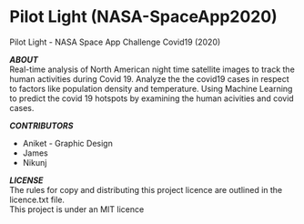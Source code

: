 # Pilot Light (NASA-SpaceApp2020)
Pilot Light - NASA Space App Challenge Covid19 (2020)  

***ABOUT***  
Real-time analysis of North American night time satellite images to track the human activities during Covid 19. Analyze the the covid19 cases in respect to factors like population density and temperature. Using Machine Learning  to predict the covid 19 hotspots by examining the human acivities and covid cases. 



***CONTRIBUTORS***  
- Aniket -  Graphic Design      
- James  
- Nikunj  

***LICENSE***  
The rules for copy and distributing this project licence are outlined in the licence.txt file.  
This project is under an MIT licence  


